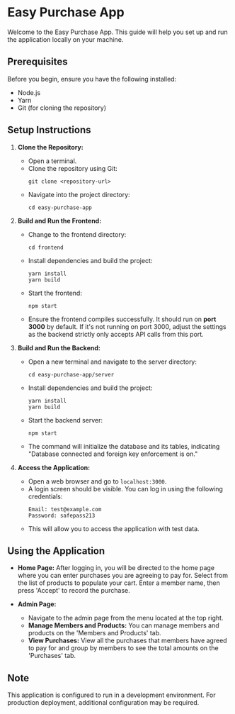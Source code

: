 # Easy Purchase App

Welcome to the Easy Purchase App. This guide will help you set up and run the application locally on your machine.

## Prerequisites

Before you begin, ensure you have the following installed:
- Node.js
- Yarn
- Git (for cloning the repository)

## Setup Instructions

1. **Clone the Repository:**
   - Open a terminal.
   - Clone the repository using Git:
     ```
     git clone <repository-url>
     ```
   - Navigate into the project directory:
     ```
     cd easy-purchase-app
     ```

2. **Build and Run the Frontend:**
   - Change to the frontend directory:
     ```
     cd frontend
     ```
   - Install dependencies and build the project:
     ```
     yarn install
     yarn build
     ```
   - Start the frontend:
     ```
     npm start
     ```
   - Ensure the frontend compiles successfully. It should run on **port 3000** by default. If it's not running on port 3000, adjust the settings as the backend strictly only accepts API calls from this port.

3. **Build and Run the Backend:**
   - Open a new terminal and navigate to the server directory:
     ```
     cd easy-purchase-app/server
     ```
   - Install dependencies and build the project:
     ```
     yarn install
     yarn build
     ```
   - Start the backend server:
     ```
     npm start
     ```
   - The command will initialize the database and its tables, indicating "Database connected and foreign key enforcement is on."

4. **Access the Application:**
   - Open a web browser and go to `localhost:3000`.
   - A login screen should be visible. You can log in using the following credentials:
     ```
     Email: test@example.com
     Password: safepass213
     ```
   - This will allow you to access the application with test data.

## Using the Application

- **Home Page:** After logging in, you will be directed to the home page where you can enter purchases you are agreeing to pay for. Select from the list of products to populate your cart. Enter a member name, then press 'Accept' to record the purchase.

- **Admin Page:**
  - Navigate to the admin page from the menu located at the top right.
  - **Manage Members and Products:** You can manage members and products on the 'Members and Products' tab.
  - **View Purchases:** View all the purchases that members have agreed to pay for and group by members to see the total amounts on the 'Purchases' tab.

## Note

This application is configured to run in a development environment. For production deployment, additional configuration may be required.



